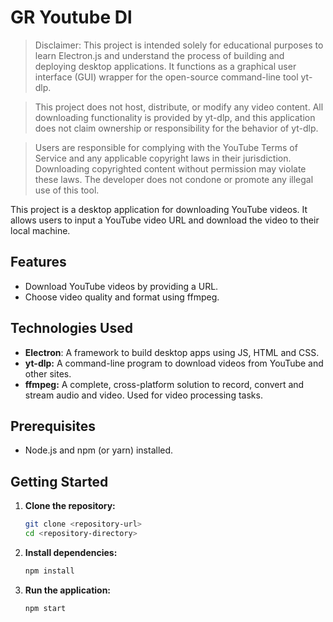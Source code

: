 # GR Youtube Dl

> Disclaimer:
This project is intended solely for educational purposes to learn Electron.js and understand the process of building and deploying desktop applications. It functions as a graphical user interface (GUI) wrapper for the open-source command-line tool yt-dlp.

>This project does not host, distribute, or modify any video content. All downloading functionality is provided by yt-dlp, and this application does not claim ownership or responsibility for the behavior of yt-dlp.

>Users are responsible for complying with the YouTube Terms of Service and any applicable copyright laws in their jurisdiction. Downloading copyrighted content without permission may violate these laws. The developer does not condone or promote any illegal use of this tool.

This project is a desktop application for downloading YouTube videos. It allows users to input a YouTube video URL and download the video to their local machine.

## Features

*   Download YouTube videos by providing a URL.
*   Choose video quality and format using ffmpeg.

## Technologies Used

*   **Electron**: A framework to build desktop apps using JS, HTML and CSS.
*   **yt-dlp:** A command-line program to download videos from YouTube and other sites.
*   **ffmpeg:** A complete, cross-platform solution to record, convert and stream audio and video. Used for video processing tasks.

## Prerequisites

*   Node.js and npm (or yarn) installed.

## Getting Started

1.  **Clone the repository:**
    ```bash
    git clone <repository-url>
    cd <repository-directory>
    ```
2.  **Install dependencies:**
    ```bash
    npm install
    ```

3.  **Run the application:**
    ```bash
    npm start
    ```

<!-- ## Project Structure

*   `main.js`: Main process for the Electron application.
*   `renderer.js`: Renderer process for the Electron application (handles front-end logic).
*   `index.html`: Main HTML file for the user interface.
*   `styles.css`: Styles for the user interface.
*   `package.json`: Contains project metadata, dependencies, and scripts.
*   `yt-dlp.exe`, `ffmpeg.exe`, `ffprobe.exe`, `ffplay.exe`: Command-line tools used by the application.
*   `assets/`: Contains static assets like images or icons.
 -->

<!-- ## How it Works (High-Level)

1.  The user interface (built with HTML, CSS, and JavaScript in `index.html` and `renderer.js`) takes a YouTube video URL as input.
2.  The `renderer.js` script communicates with the `main.js` (Electron main process).
3.  The `main.js` process then uses `yt-dlp.exe` to download the video.
4.  `ffmpeg.exe` is used for converting the video to different formats or extracting audio.
5.  `ffprobe.exe` could be used to get information about the video.
6.  `ffplay.exe` might be integrated to allow playing the downloaded videos. -->

<!--
## Contributing

Pull requests are welcome. For major changes, please open an issue first to discuss what you would like to change.

Please make sure to update tests as appropriate.-->
